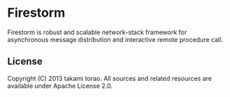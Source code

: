 Firestorm
=========
Firestorm is robust and scalable network-stack framework for asynchronous message distribution and interactive remote
procedure call.

License
-------
Copyright (C) 2013 takami torao.
All sources and related resources are available under Apache License 2.0.